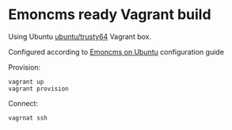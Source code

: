 # Emoncms ready Vagrant build

Using Ubuntu [ubuntu/trusty64](https://app.vagrantup.com/ubuntu/boxes/trusty64) Vagrant box.

Configured according to [Emoncms on Ubuntu](https://github.com/emoncms/emoncms/blob/master/docs/LinuxInstall.md) configuration guide

Provision:
```
vagrant up
vagrant provision
```

Connect:
```
vagrnat ssh
```
